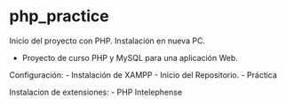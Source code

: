 # php_practice

Inicio del proyecto con PHP.
Instalación en nueva PC. 

- Proyecto de curso PHP y MySQL para una aplicación Web.

Configuración:
    - Instalación de XAMPP
    - Inicio del Repositorio.
    - Práctica

Instalacion de extensiones:
    - PHP Intelephense 